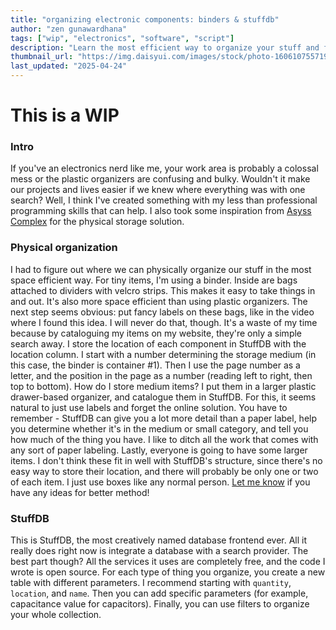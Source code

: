 ```yaml
---
title: "organizing electronic components: binders & stuffdb"
author: "zen gunawardhana"
tags: ["wip", "electronics", "software", "script"]
description: "Learn the most efficient way to organize your stuff and fix the never-ending struggle of finding an important component."
thumbnail_url: "https://img.daisyui.com/images/stock/photo-1606107557195-0e29a4b5b4aa.webp"
last_updated: "2025-04-24"
---
```


# This is a WIP

### Intro

If you've an electronics nerd like me, your work area is probably a colossal mess or the plastic organizers are confusing and bulky. Wouldn't it make our projects and lives easier if we knew where everything was with one search? Well, I think I've created something with my less than professional programming skills that can help. I also took some inspiration from [Asyss Complex](https://youtube.com/@asyss_complex?si=2Oy9j167Tf1fdYpH) for the physical storage solution.

### Physical organization

I had to figure out where we can physically organize our stuff in the most space efficient way. For tiny items, I'm using a binder. Inside are bags attached to dividers with velcro strips. This makes it easy to take things in and out. It's also more space efficient than using plastic organizers. The next step seems obvious: put fancy labels on these bags, like in the video where I found this idea. I will never do that, though. It's a waste of my time because by cataloguing my items on my website, they're only a simple search away. I store the location of each component in StuffDB with the location column. I start with a number determining the storage medium (in this case, the binder is container #1). Then I use the page number as a letter, and the position in the page as a number (reading left to right, then top to bottom). How do I store medium items? I put them in a larger plastic drawer-based organizer, and catalogue them in StuffDB. For this, it seems natural to just use labels and forget the online solution. You have to remember - StuffDB can give you a lot more detail than a paper label, help you determine whether it's in the medium or small category, and tell you how much of the thing you have. I like to ditch all the work that comes with any sort of paper labeling. Lastly, everyone is going to have some larger items. I don't think these fit in well with StuffDB's structure, since there's no easy way to store their location, and there will probably be only one or two of each item. I just use boxes like any normal person. [Let me know](/contact) if you have any ideas for better method!

### StuffDB

This is StuffDB, the most creatively named database frontend ever. All it really does right now is integrate a database with a search provider. The best part though? All the services it uses are completely free, and the code I wrote is open source. For each type of thing you organize, you create a new table with different parameters. I recommend starting with `quantity`, `location`, and `name`. Then you can add specific parameters (for example, capacitance value for capacitors). Finally, you can use filters to organize your whole collection.